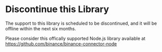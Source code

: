 # Discontinue this Library

The support to this library is scheduled to be discontinued, and it will be offline within the next six months.

Please consider this offically supported Node.js library available at https://github.com/binance/binance-connector-node 